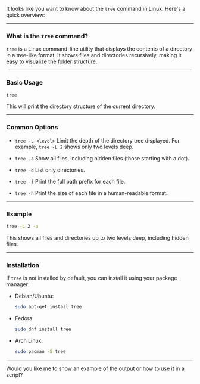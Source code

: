 It looks like you want to know about the `tree` command in Linux. Here's a quick overview:

---

### What is the `tree` command?

`tree` is a Linux command-line utility that displays the contents of a directory in a tree-like format. It shows files and directories recursively, making it easy to visualize the folder structure.

---

### Basic Usage

```bash
tree
```

This will print the directory structure of the current directory.

---

### Common Options

* `tree -L <level>`
  Limit the depth of the directory tree displayed. For example, `tree -L 2` shows only two levels deep.

* `tree -a`
  Show all files, including hidden files (those starting with a dot).

* `tree -d`
  List only directories.

* `tree -f`
  Print the full path prefix for each file.

* `tree -h`
  Print the size of each file in a human-readable format.

---

### Example

```bash
tree -L 2 -a
```

This shows all files and directories up to two levels deep, including hidden files.

---

### Installation

If `tree` is not installed by default, you can install it using your package manager:

* Debian/Ubuntu:

  ```bash
  sudo apt-get install tree
  ```

* Fedora:

  ```bash
  sudo dnf install tree
  ```

* Arch Linux:

  ```bash
  sudo pacman -S tree
  ```

---

Would you like me to show an example of the output or how to use it in a script?
